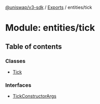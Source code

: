 [@uniswap/v3-sdk](../README.md) / [Exports](../modules.md) / entities/tick

# Module: entities/tick

## Table of contents

### Classes

- [Tick](../classes/entities_tick.Tick.md)

### Interfaces

- [TickConstructorArgs](../interfaces/entities_tick.TickConstructorArgs.md)
